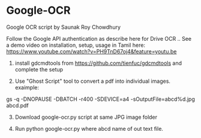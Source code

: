 # Google-OCR
Google OCR script by Saunak Roy Chowdhury

Follow the Google API authentication as describe here for Drive OCR .. 
See a demo video on installation, setup, usage in Tamil here: https://www.youtube.com/watch?v=PH9TnD67oj4&feature=youtu.be

1. install gdcmdtools from https://github.com/tienfuc/gdcmdtools and complete the setup

2. Use "Ghost Script" tool to convert a pdf into individual images.
exaimple:

gs -q -DNOPAUSE -DBATCH -r400 -SDEVICE=a4 -sOutputFile=abcd%d.jpg abcd.pdf

3. Download google-ocr.py script at same JPG image  folder

4. Run python google-ocr.py <abcd>  where abcd name of out text file.
